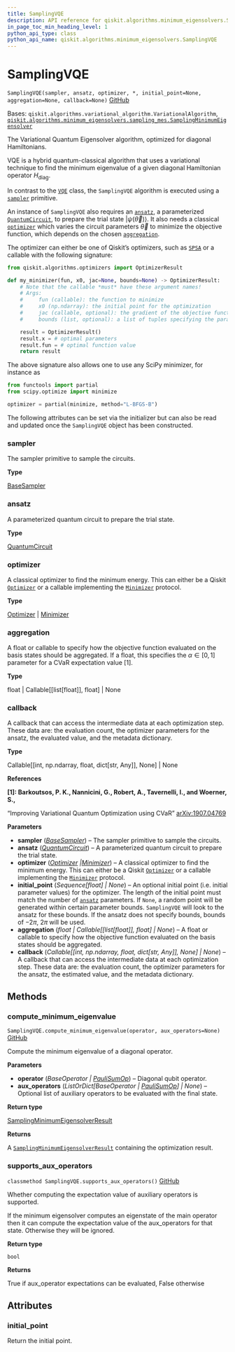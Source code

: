 ```yaml
---
title: SamplingVQE
description: API reference for qiskit.algorithms.minimum_eigensolvers.SamplingVQE
in_page_toc_min_heading_level: 1
python_api_type: class
python_api_name: qiskit.algorithms.minimum_eigensolvers.SamplingVQE
---
```


# SamplingVQE

<span id="qiskit.algorithms.minimum_eigensolvers.SamplingVQE" />

`SamplingVQE(sampler, ansatz, optimizer, *, initial_point=None, aggregation=None, callback=None)` [GitHub](https://github.com/qiskit/qiskit/tree/stable/0.22/qiskit/algorithms/minimum_eigensolvers/sampling_vqe.py "view source code")

Bases: `qiskit.algorithms.variational_algorithm.VariationalAlgorithm`, [`qiskit.algorithms.minimum_eigensolvers.sampling_mes.SamplingMinimumEigensolver`](qiskit.algorithms.minimum_eigensolvers.SamplingMinimumEigensolver "qiskit.algorithms.minimum_eigensolvers.sampling_mes.SamplingMinimumEigensolver")

The Variational Quantum Eigensolver algorithm, optimized for diagonal Hamiltonians.

VQE is a hybrid quantum-classical algorithm that uses a variational technique to find the minimum eigenvalue of a given diagonal Hamiltonian operator $H_{\text{diag}}$.

In contrast to the [`VQE`](qiskit.algorithms.minimum_eigensolvers.VQE "qiskit.algorithms.minimum_eigensolvers.VQE") class, the `SamplingVQE` algorithm is executed using a [`sampler`](#qiskit.algorithms.minimum_eigensolvers.SamplingVQE.sampler "qiskit.algorithms.minimum_eigensolvers.SamplingVQE.sampler") primitive.

An instance of `SamplingVQE` also requires an [`ansatz`](#qiskit.algorithms.minimum_eigensolvers.SamplingVQE.ansatz "qiskit.algorithms.minimum_eigensolvers.SamplingVQE.ansatz"), a parameterized [`QuantumCircuit`](qiskit.circuit.QuantumCircuit "qiskit.circuit.QuantumCircuit"), to prepare the trial state $|\psi(\vec\theta)\rangle$. It also needs a classical [`optimizer`](#qiskit.algorithms.minimum_eigensolvers.SamplingVQE.optimizer "qiskit.algorithms.minimum_eigensolvers.SamplingVQE.optimizer") which varies the circuit parameters $\vec\theta$ to minimize the objective function, which depends on the chosen [`aggregation`](#qiskit.algorithms.minimum_eigensolvers.SamplingVQE.aggregation "qiskit.algorithms.minimum_eigensolvers.SamplingVQE.aggregation").

The optimizer can either be one of Qiskit’s optimizers, such as [`SPSA`](qiskit.algorithms.optimizers.SPSA "qiskit.algorithms.optimizers.SPSA") or a callable with the following signature:

```python
from qiskit.algorithms.optimizers import OptimizerResult

def my_minimizer(fun, x0, jac=None, bounds=None) -> OptimizerResult:
    # Note that the callable *must* have these argument names!
    # Args:
    #     fun (callable): the function to minimize
    #     x0 (np.ndarray): the initial point for the optimization
    #     jac (callable, optional): the gradient of the objective function
    #     bounds (list, optional): a list of tuples specifying the parameter bounds

    result = OptimizerResult()
    result.x = # optimal parameters
    result.fun = # optimal function value
    return result
```

The above signature also allows one to use any SciPy minimizer, for instance as

```python
from functools import partial
from scipy.optimize import minimize

optimizer = partial(minimize, method="L-BFGS-B")
```

The following attributes can be set via the initializer but can also be read and updated once the `SamplingVQE` object has been constructed.

<span id="qiskit.algorithms.minimum_eigensolvers.SamplingVQE.sampler" />

### sampler

The sampler primitive to sample the circuits.

**Type**

[BaseSampler](qiskit.primitives.BaseSampler "qiskit.primitives.BaseSampler")

<span id="qiskit.algorithms.minimum_eigensolvers.SamplingVQE.ansatz" />

### ansatz

A parameterized quantum circuit to prepare the trial state.

**Type**

[QuantumCircuit](qiskit.circuit.QuantumCircuit "qiskit.circuit.QuantumCircuit")

<span id="qiskit.algorithms.minimum_eigensolvers.SamplingVQE.optimizer" />

### optimizer

A classical optimizer to find the minimum energy. This can either be a Qiskit [`Optimizer`](qiskit.algorithms.optimizers.Optimizer "qiskit.algorithms.optimizers.Optimizer") or a callable implementing the [`Minimizer`](qiskit.algorithms.optimizers.Minimizer "qiskit.algorithms.optimizers.Minimizer") protocol.

**Type**

[Optimizer](qiskit.algorithms.optimizers.Optimizer "qiskit.algorithms.optimizers.Optimizer") | [Minimizer](qiskit.algorithms.optimizers.Minimizer "qiskit.algorithms.optimizers.Minimizer")

<span id="qiskit.algorithms.minimum_eigensolvers.SamplingVQE.aggregation" />

### aggregation

A float or callable to specify how the objective function evaluated on the basis states should be aggregated. If a float, this specifies the $\alpha \in [0,1]$ parameter for a CVaR expectation value \[1].

**Type**

float | Callable\[\[list\[float]], float] | None

<span id="qiskit.algorithms.minimum_eigensolvers.SamplingVQE.callback" />

### callback

A callback that can access the intermediate data at each optimization step. These data are: the evaluation count, the optimizer parameters for the ansatz, the evaluated value, and the metadata dictionary.

**Type**

Callable\[\[int, np.ndarray, float, dict\[str, Any]], None] | None

**References**

**\[1]: Barkoutsos, P. K., Nannicini, G., Robert, A., Tavernelli, I., and Woerner, S.,**

“Improving Variational Quantum Optimization using CVaR” [arXiv:1907.04769](https://arxiv.org/abs/1907.04769)

**Parameters**

*   **sampler** ([*BaseSampler*](qiskit.primitives.BaseSampler "qiskit.primitives.BaseSampler")) – The sampler primitive to sample the circuits.
*   **ansatz** ([*QuantumCircuit*](qiskit.circuit.QuantumCircuit "qiskit.circuit.QuantumCircuit")) – A parameterized quantum circuit to prepare the trial state.
*   **optimizer** ([*Optimizer*](qiskit.algorithms.optimizers.Optimizer "qiskit.algorithms.optimizers.Optimizer")  *|*[*Minimizer*](qiskit.algorithms.optimizers.Minimizer "qiskit.algorithms.optimizers.Minimizer")) – A classical optimizer to find the minimum energy. This can either be a Qiskit [`Optimizer`](qiskit.algorithms.optimizers.Optimizer "qiskit.algorithms.optimizers.Optimizer") or a callable implementing the [`Minimizer`](qiskit.algorithms.optimizers.Minimizer "qiskit.algorithms.optimizers.Minimizer") protocol.
*   **initial\_point** (*Sequence\[float] | None*) – An optional initial point (i.e. initial parameter values) for the optimizer. The length of the initial point must match the number of [`ansatz`](#qiskit.algorithms.minimum_eigensolvers.SamplingVQE.ansatz "qiskit.algorithms.minimum_eigensolvers.SamplingVQE.ansatz") parameters. If `None`, a random point will be generated within certain parameter bounds. `SamplingVQE` will look to the ansatz for these bounds. If the ansatz does not specify bounds, bounds of $-2\pi$, $2\pi$ will be used.
*   **aggregation** (*float | Callable\[\[list\[float]], float] | None*) – A float or callable to specify how the objective function evaluated on the basis states should be aggregated.
*   **callback** (*Callable\[\[int, np.ndarray, float, dict\[str, Any]], None] | None*) – A callback that can access the intermediate data at each optimization step. These data are: the evaluation count, the optimizer parameters for the ansatz, the estimated value, and the metadata dictionary.

## Methods

### compute\_minimum\_eigenvalue

<span id="qiskit.algorithms.minimum_eigensolvers.SamplingVQE.compute_minimum_eigenvalue" />

`SamplingVQE.compute_minimum_eigenvalue(operator, aux_operators=None)` [GitHub](https://github.com/qiskit/qiskit/tree/stable/0.22/qiskit/algorithms/minimum_eigensolvers/sampling_vqe.py "view source code")

Compute the minimum eigenvalue of a diagonal operator.

**Parameters**

*   **operator** (*BaseOperator |* [*PauliSumOp*](qiskit.opflow.primitive_ops.PauliSumOp "qiskit.opflow.primitive_ops.PauliSumOp")) – Diagonal qubit operator.
*   **aux\_operators** (*ListOrDict\[BaseOperator |* [*PauliSumOp*](qiskit.opflow.primitive_ops.PauliSumOp "qiskit.opflow.primitive_ops.PauliSumOp")*] | None*) – Optional list of auxiliary operators to be evaluated with the final state.

**Return type**

[SamplingMinimumEigensolverResult](qiskit.algorithms.minimum_eigensolvers.SamplingMinimumEigensolverResult "qiskit.algorithms.minimum_eigensolvers.SamplingMinimumEigensolverResult")

**Returns**

A [`SamplingMinimumEigensolverResult`](qiskit.algorithms.minimum_eigensolvers.SamplingMinimumEigensolverResult "qiskit.algorithms.minimum_eigensolvers.SamplingMinimumEigensolverResult") containing the optimization result.

### supports\_aux\_operators

<span id="qiskit.algorithms.minimum_eigensolvers.SamplingVQE.supports_aux_operators" />

`classmethod SamplingVQE.supports_aux_operators()` [GitHub](https://github.com/qiskit/qiskit/tree/stable/0.22/qiskit/algorithms/minimum_eigensolvers/sampling_vqe.py "view source code")

Whether computing the expectation value of auxiliary operators is supported.

If the minimum eigensolver computes an eigenstate of the main operator then it can compute the expectation value of the aux\_operators for that state. Otherwise they will be ignored.

**Return type**

`bool`

**Returns**

True if aux\_operator expectations can be evaluated, False otherwise

## Attributes

<span id="qiskit.algorithms.minimum_eigensolvers.SamplingVQE.initial_point" />

### initial\_point

Return the initial point.

